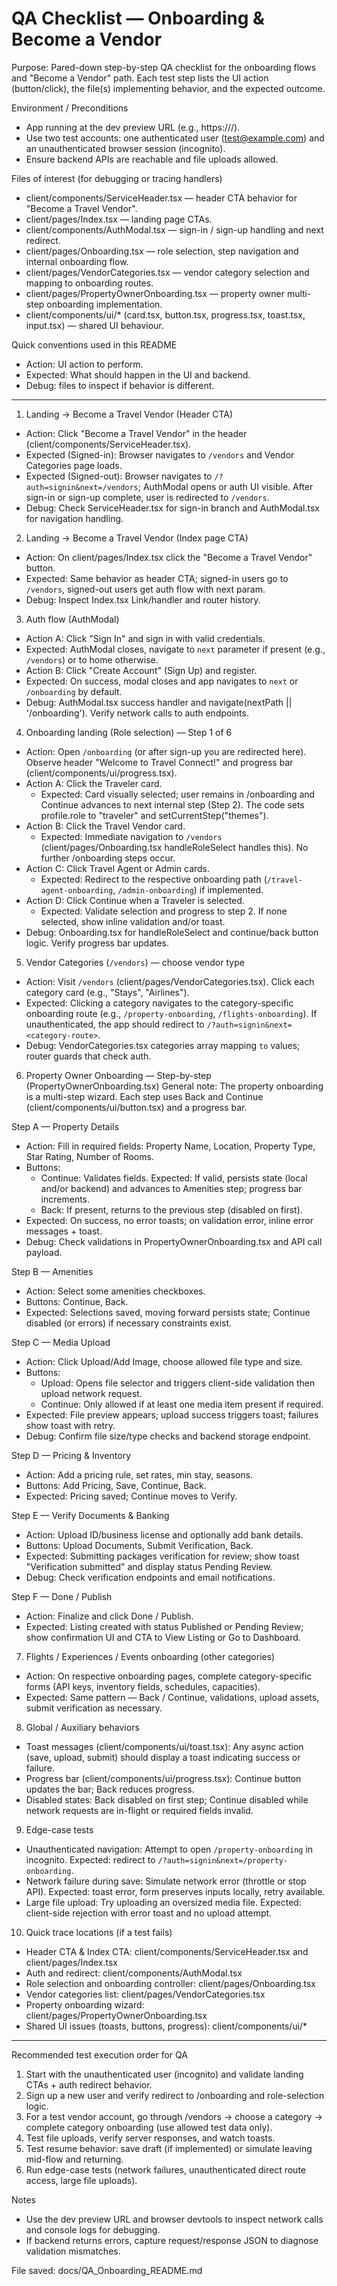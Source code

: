 # QA Checklist — Onboarding & Become a Vendor

Purpose: Pared-down step-by-step QA checklist for the onboarding flows and "Become a Vendor" path. Each test step lists the UI action (button/click), the file(s) implementing behavior, and the expected outcome.

Environment / Preconditions
- App running at the dev preview URL (e.g., https://<preview-host>/).
- Use two test accounts: one authenticated user (test@example.com) and an unauthenticated browser session (incognito).
- Ensure backend APIs are reachable and file uploads allowed.

Files of interest (for debugging or tracing handlers)
- client/components/ServiceHeader.tsx — header CTA behavior for "Become a Travel Vendor".
- client/pages/Index.tsx — landing page CTAs.
- client/components/AuthModal.tsx — sign-in / sign-up handling and next redirect.
- client/pages/Onboarding.tsx — role selection, step navigation and internal onboarding flow.
- client/pages/VendorCategories.tsx — vendor category selection and mapping to onboarding routes.
- client/pages/PropertyOwnerOnboarding.tsx — property owner multi-step onboarding implementation.
- client/components/ui/* (card.tsx, button.tsx, progress.tsx, toast.tsx, input.tsx) — shared UI behaviour.

Quick conventions used in this README
- Action: UI action to perform.
- Expected: What should happen in the UI and backend.
- Debug: files to inspect if behavior is different.

---

1) Landing → Become a Travel Vendor (Header CTA)
- Action: Click "Become a Travel Vendor" in the header (client/components/ServiceHeader.tsx).
- Expected (Signed-in): Browser navigates to `/vendors` and Vendor Categories page loads.
- Expected (Signed-out): Browser navigates to `/?auth=signin&next=/vendors`; AuthModal opens or auth UI visible. After sign-in or sign-up complete, user is redirected to `/vendors`.
- Debug: Check ServiceHeader.tsx for sign-in branch and AuthModal.tsx for navigation handling.

2) Landing → Become a Travel Vendor (Index page CTA)
- Action: On client/pages/Index.tsx click the "Become a Travel Vendor" button.
- Expected: Same behavior as header CTA; signed-in users go to `/vendors`, signed-out users get auth flow with next param.
- Debug: Inspect Index.tsx Link/handler and router history.

3) Auth flow (AuthModal)
- Action A: Click "Sign In" and sign in with valid credentials.
- Expected: AuthModal closes, navigate to `next` parameter if present (e.g., `/vendors`) or to home otherwise.
- Action B: Click "Create Account" (Sign Up) and register.
- Expected: On success, modal closes and app navigates to `next` or `/onboarding` by default.
- Debug: AuthModal.tsx success handler and navigate(nextPath || '/onboarding'). Verify network calls to auth endpoints.

4) Onboarding landing (Role selection) — Step 1 of 6
- Action: Open `/onboarding` (or after sign-up you are redirected here). Observe header "Welcome to Travel Connect!" and progress bar (client/components/ui/progress.tsx).
- Action A: Click the Traveler card.
  - Expected: Card visually selected; user remains in /onboarding and Continue advances to next internal step (Step 2). The code sets profile.role to "traveler" and setCurrentStep("themes").
- Action B: Click the Travel Vendor card.
  - Expected: Immediate navigation to `/vendors` (client/pages/Onboarding.tsx handleRoleSelect handles this). No further /onboarding steps occur.
- Action C: Click Travel Agent or Admin cards.
  - Expected: Redirect to the respective onboarding path (`/travel-agent-onboarding`, `/admin-onboarding`) if implemented.
- Action D: Click Continue when a Traveler is selected.
  - Expected: Validate selection and progress to step 2. If none selected, show inline validation and/or toast.
- Debug: Onboarding.tsx for handleRoleSelect and continue/back button logic. Verify progress bar updates.

5) Vendor Categories (`/vendors`) — choose vendor type
- Action: Visit `/vendors` (client/pages/VendorCategories.tsx). Click each category card (e.g., "Stays", "Airlines").
- Expected: Clicking a category navigates to the category-specific onboarding route (e.g., `/property-onboarding`, `/flights-onboarding`). If unauthenticated, the app should redirect to `/?auth=signin&next=<category-route>`.
- Debug: VendorCategories.tsx categories array mapping `to` values; router guards that check auth.

6) Property Owner Onboarding — Step-by-step (PropertyOwnerOnboarding.tsx)
General note: The property onboarding is a multi-step wizard. Each step uses Back and Continue (client/components/ui/button.tsx) and a progress bar.

Step A — Property Details
- Action: Fill in required fields: Property Name, Location, Property Type, Star Rating, Number of Rooms.
- Buttons:
  - Continue: Validates fields. Expected: If valid, persists state (local and/or backend) and advances to Amenities step; progress bar increments.
  - Back: If present, returns to the previous step (disabled on first).
- Expected: On success, no error toasts; on validation error, inline error messages + toast.
- Debug: Check validations in PropertyOwnerOnboarding.tsx and API call payload.

Step B — Amenities
- Action: Select some amenities checkboxes.
- Buttons: Continue, Back.
- Expected: Selections saved, moving forward persists state; Continue disabled (or errors) if necessary constraints exist.

Step C — Media Upload
- Action: Click Upload/Add Image, choose allowed file type and size.
- Buttons:
  - Upload: Opens file selector and triggers client-side validation then upload network request.
  - Continue: Only allowed if at least one media item present if required.
- Expected: File preview appears; upload success triggers toast; failures show toast with retry.
- Debug: Confirm file size/type checks and backend storage endpoint.

Step D — Pricing & Inventory
- Action: Add a pricing rule, set rates, min stay, seasons.
- Buttons: Add Pricing, Save, Continue, Back.
- Expected: Pricing saved; Continue moves to Verify.

Step E — Verify Documents & Banking
- Action: Upload ID/business license and optionally add bank details.
- Buttons: Upload Documents, Submit Verification, Back.
- Expected: Submitting packages verification for review; show toast "Verification submitted" and display status Pending Review.
- Debug: Check verification endpoints and email notifications.

Step F — Done / Publish
- Action: Finalize and click Done / Publish.
- Expected: Listing created with status Published or Pending Review; show confirmation UI and CTA to View Listing or Go to Dashboard.

7) Flights / Experiences / Events onboarding (other categories)
- Action: On respective onboarding pages, complete category-specific forms (API keys, inventory fields, schedules, capacities).
- Expected: Same pattern — Back / Continue, validations, upload assets, submit verification as necessary.

8) Global / Auxiliary behaviors
- Toast messages (client/components/ui/toast.tsx): Any async action (save, upload, submit) should display a toast indicating success or failure.
- Progress bar (client/components/ui/progress.tsx): Continue button updates the bar; Back reduces progress.
- Disabled states: Back disabled on first step; Continue disabled while network requests are in-flight or required fields invalid.

9) Edge-case tests
- Unauthenticated navigation: Attempt to open `/property-onboarding` in incognito. Expected: redirect to `/?auth=signin&next=/property-onboarding`.
- Network failure during save: Simulate network error (throttle or stop API). Expected: toast error, form preserves inputs locally, retry available.
- Large file upload: Try uploading an oversized media file. Expected: client-side rejection with error toast and no upload attempt.

10) Quick trace locations (if a test fails)
- Header CTA & Index CTA: client/components/ServiceHeader.tsx and client/pages/Index.tsx
- Auth and redirect: client/components/AuthModal.tsx
- Role selection and onboarding controller: client/pages/Onboarding.tsx
- Vendor categories list: client/pages/VendorCategories.tsx
- Property onboarding wizard: client/pages/PropertyOwnerOnboarding.tsx
- Shared UI issues (toasts, buttons, progress): client/components/ui/*

---

Recommended test execution order for QA
1. Start with the unauthenticated user (incognito) and validate landing CTAs + auth redirect behavior.
2. Sign up a new user and verify redirect to /onboarding and role-selection logic.
3. For a test vendor account, go through /vendors -> choose a category -> complete category onboarding (use allowed test data only).
4. Test file uploads, verify server responses, and watch toasts.
5. Test resume behavior: save draft (if implemented) or simulate leaving mid-flow and returning.
6. Run edge-case tests (network failures, unauthenticated direct route access, large file uploads).

Notes
- Use the dev preview URL and browser devtools to inspect network calls and console logs for debugging.
- If backend returns errors, capture request/response JSON to diagnose validation mismatches.

File saved: docs/QA_Onboarding_README.md
